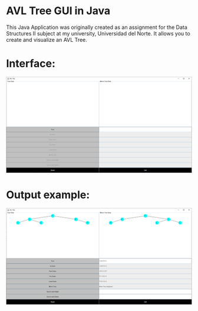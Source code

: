 # AVL Tree GUI in Java

This Java Application was originally created as an assignment for the Data Structures II subject at my university, Universidad del Norte. It allows you to create and visualize an AVL Tree.

# Interface:
![Interface](https://github.com/DarioMejia/AVL-Tree-GUI/blob/main/GUI.png)
# Output example:
![Example](https://github.com/DarioMejia/AVL-Tree-GUI/blob/main/GUI-Example.png)
